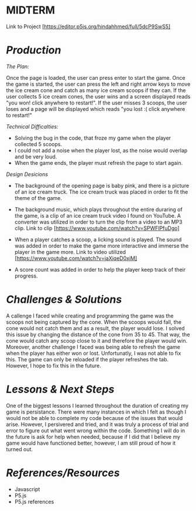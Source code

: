 # MIDTERM # 

Link to Project [https://editor.p5js.org/hindahhmed/full/5dcP9SwS5]



# *Production* # 

*The Plan:*

Once the page is loaded, the user can press enter to start the game. Once the game is started, the user can press the left and right arrow keys to move the ice cream cone and catch as many ice cream scoops if they can. If the user collects 5 ice cream cones, the user wins and a screen displayed reads "you won! click anywhere to restart!". If the user misses 3 scoops, the user loses and a page will be displayed which reads "you lost :( click anywhere to restart!" 

*Technical Difficalties:*

- Solving the bug in the code, that froze my game when the player collected 5 scoops. 
- I could not add a noise when the player lost, as the noise would overlap and be very loud. 
- When the game ends, the player must refresh the page to start again. 

*Design Desicions*

- The background of the opening page is baby pink, and there is a picture of an ice cream truck. The ice cream truck was placed in order to fit the theme of the game. 

- The background music, which plays throughout the entire duraring of the game, is a clip of an ice cream truck video I found on YouTube. A converter was utilized in order to turn the clip from a video to an MP3 clip. Link to clip [https://www.youtube.com/watch?v=SPWFlPfuDgo]

- When a player catches a scoop, a licking sound is played. The sound was added in order to make the game more interactive and immerse the player in the game more. Link to video utilized [https://www.youtube.com/watch?v=jaXiqeD0xjM] 

- A score count was added in order to help the player keep track of their progress. 


# *Challenges & Solutions* # 

A callenge I faced while creating and programming the game was the scoops not being captured by the cone. When the scoops would fall, the cone would not catch them and as a result, the player would lose. I solved this issue by changing the distance of the cone from 35 to 45. That way, the cone would catch any scoop close to it and therefore the player would win. Moreover, another challenge I faced was being able to refresh the game when the player has either won or lost. Unfortunatly, I was not able to fix this. The game can only be reloaded if the player refreshes the tab. However, I hope to fix this in the future. 


# *Lessons & Next Steps* # 

One of the biggest lessons I learned throughout the duration of creating my game is persistance. There were many instances in which I felt as though I would not be able to complete my code because of the issues that would arise. However, I persivered and tried, and it was truly a process of trial and error to figure out what went wrong within the code. Something I will do in the future is ask for help when needed, because if I did that I believe my game would have functioned better, however, I am still proud of how it turned out. 

# *References/Resources* #

- Javascript 
- P5.js
- P5.js references 
